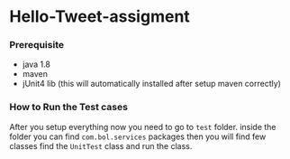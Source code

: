 # Hello-Tweet-assigment

### Prerequisite
- java 1.8
- maven
- jUnit4 lib (this will automatically installed after setup maven correctly)

### How to Run the Test cases
After you setup everything now you need to go to `test` folder. inside the folder you can find
`com.bol.services` packages then you will find few classes find the `UnitTest` class
and run the class.   
